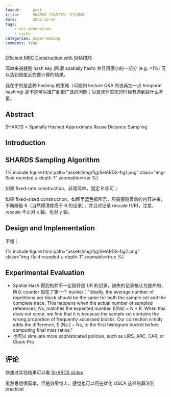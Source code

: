 ```yaml
---
layout:     post
title:      SHARDS (FAST15) 论文阅读
date:       2022-12-04
tags:
    - mrc-generation
    - cache
categories: paperreading
comments: true
---
```


[Efficient MRC Construction with SHARDS](https://www.usenix.org/conference/fast15/technical-sessions/presentation/waldspurger)

简单来说就是 hash key (所谓 spatially hash) 并且用很小的一部分 (e.g. <1%) 可以达到很接近完整计算的结果。

我在乎的是这种 hashing 的策略（可能如 lecture Q&A 所说再加一点 temporal hashing) 是不是可以推广到更广泛的问题；以及具体实现的时候有遇到些什么考量。

## Abstract

SHARDS = Spatially Hashed Approximate Reuse Distance Sampling

## Introduction

## SHARDS Sampling Algorithm

{% include figure.html path="assets/img/fig/SHARDS-fig1.png" class="img-fluid rounded z-depth-1" zoomable=true %}

如果 fixed-rate construction，非常简单，固定 R 即可；

如果 fixed-sized construction，如图里蓝色框所示，只需要随着新的内容进来，不断降低 R（当然得清除高于 R 的记录），并且对记录 rescale (1/R)，注意，rescale 不止对 x 轴，也对 y 轴。

## Design and Implementation

不懂：

{% include figure.html path="assets/img/fig/SHARDS-fig2.png" class="img-fluid rounded z-depth-1" zoomable=true %}

## Experimental Evaluation

- Spatial Hash 得到的并不一定刚好是 1/R 的记录，缺失的记录被认为是热的，所以 counter 加在了第一个 bucket："Ideally, the average number of repetitions per block should be the same for both the sample set and the complete trace. This happens when the actual number of sampled references, Ns, matches the expected number, E[Ns] = N * R. When this does not occur, we find that it is because the sample set contains the wrong proportion of frequently accessed blocks. Our correction simply adds the difference, E [Ns ] − Ns, to the first histogram bucket before computing final miss ratios."
- 也可以 simulate more sophisticated policies, such as LIRS, ARC, CAR, or Clock-Pro

## 评论

快速过实验结果可以看 [SHARDS slides](https://www.usenix.org/sites/default/files/conference/protected-files/fast15_slides_waldspurger.pdf)

虽然思想很简单，但是效果惊人，感觉也可以用在优化 OSCA 这样的算法到 practical